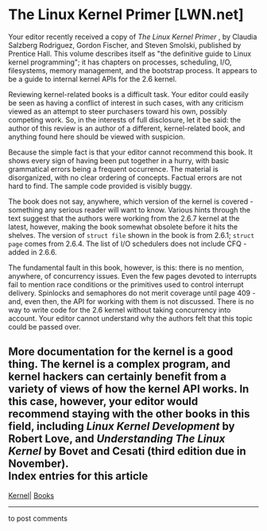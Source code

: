 # The Linux Kernel Primer [LWN.net]

Your editor recently received a copy of _The Linux Kernel Primer_ , by Claudia Salzberg Rodriguez, Gordon Fischer, and Steven Smolski, published by Prentice Hall. This volume describes itself as "the definitive guide to Linux kernel programming"; it has chapters on processes, scheduling, I/O, filesystems, memory management, and the bootstrap process. It appears to be a guide to internal kernel APIs for the 2.6 kernel. 

Reviewing kernel-related books is a difficult task. Your editor could easily be seen as having a conflict of interest in such cases, with any criticism viewed as an attempt to steer purchasers toward his own, possibly competing work. So, in the interests of full disclosure, let it be said: the author of this review is an author of a different, kernel-related book, and anything found here should be viewed with suspicion. 

Because the simple fact is that your editor cannot recommend this book. It shows every sign of having been put together in a hurry, with basic grammatical errors being a frequent occurrence. The material is disorganized, with no clear ordering of concepts. Factual errors are not hard to find. The sample code provided is visibly buggy. 

The book does not say, anywhere, which version of the kernel is covered - something any serious reader will want to know. Various hints through the text suggest that the authors were working from the 2.6.7 kernel at the latest, however, making the book somewhat obsolete before it hits the shelves. The version of `struct file` shown in the book is from 2.6.1; `struct page` comes from 2.6.4. The list of I/O schedulers does not include CFQ - added in 2.6.6. 

The fundamental fault in this book, however, is this: there is no mention, anywhere, of concurrency issues. Even the few pages devoted to interrupts fail to mention race conditions or the primitives used to control interrupt delivery. Spinlocks and semaphores do not merit coverage until page 409 - and, even then, the API for working with them is not discussed. There is no way to write code for the 2.6 kernel without taking concurrency into account. Your editor cannot understand why the authors felt that this topic could be passed over. 

More documentation for the kernel is a good thing. The kernel is a complex program, and kernel hackers can certainly benefit from a variety of views of how the kernel API works. In this case, however, your editor would recommend staying with the other books in this field, including _Linux Kernel Development_ by Robert Love, and _Understanding The Linux Kernel_ by Bovet and Cesati (third edition due in November).  
Index entries for this article  
---  
[Kernel](/Kernel/Index)| [Books](/Kernel/Index#Books)  
  


* * *

to post comments 
